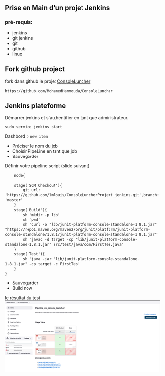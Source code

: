## Prise en Main d'un projet Jenkins

### pré-requis:

* jenkins
* git jenkins
* git 
* github
* linux 

## Fork github project 

fork dans github le projet [ConsoleLuncher](https://github.com/MohamedHammouda/ConsoleLuncher)
```
https://github.com/MohamedHammouda/ConsoleLuncher

```
## Jenkins plateforme  
Démarrer jenkins et s'authentifier en tant que administrateur.
```
sudo service jenkins start
```
Dashbord > `new item`
 * Préciser le nom du job
 * Choisir PipeLine en tant que job
 * Sauvegarder
  
Définir votre pipeline script (slide suivant)
```
    node{
    
    stage('SCM Checkout'){
        git url: 'https://github.com/lmlouis/ConsoleLuncherProject_jenkins.git',branch: 'master'
    }
    stage('Build'){
        sh 'mkdir -p lib'
        sh 'pwd'
        sh 'curl -o "lib/junit-platform-console-standalone-1.8.1.jar" "https://repo1.maven.org/maven2/org/junit/platform/junit-platform-console-standalone/1.8.1/junit-platform-console-standalone-1.8.1.jar"'
        sh 'javac -d target -cp "lib/junit-platform-console-standalone-1.8.1.jar" src/test/java/com/FirstTes.java'
    }
    stage('Test'){
        sh 'java -jar "lib/junit-platform-console-standalone-1.8.1.jar" -cp target -c FirstTes'
    }
}

```

* Sauvegarder
* Build now

le résultat du test 
![jenkins](resources/test_achieve.png)
